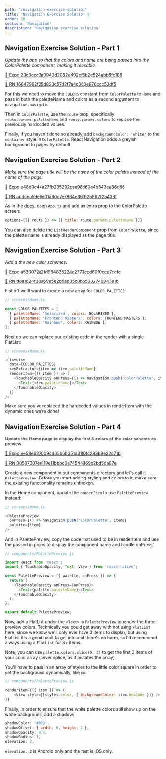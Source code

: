 ```yaml
---
path: '/navigation-exercise-solution'
title: 'Navigation Exercise Solution 👀'
order: 20
section: 'Navigation'
description: 'Navigation exercise solution'
---
```


## Navigation Exercise Solution - Part 1

_Update the app so that the colors and name are being passed into the ColorPalette component, making it reusable._

[🔗 Expo 23c9ccc3a0943d2082e402cf5b2e524abb5fc186](https://github.com/kadikraman/AwesomeProjectExpo/commit/23c9ccc3a0943d2082e402cf5b2e524abb5fc186)

[🔗 RN 16847962f25d823c57d2f7a4c060e976ccc53df5](https://github.com/kadikraman/AwesomeProjectRN/commit/16847962f25d823c57d2f7a4c060e976ccc53df5)

For this we need to move the `COLORS` constant from `ColorPalette` to `Home` and pass in both the paletteName and colors as a second argument to `navigation.navigate`.

Then in `ColorPalette`, use the `route` prop, specifically `route.params.paletteName` and `route.params.colors` to replace the previously hardcoded values.

Finally, if you haven't done so already, add `backgroundColor: 'white'` to the `container` style in `ColorPalette`. React Navigation adds a greyish background to pages by default.

## Navigation Exercise Solution - Part 2

_Make sure the page title will be the name of the color palette instead of the name of the page._

[🔗 Expo e48d0c44a27fb335292caa98d60a4b543ea86d66](https://github.com/kadikraman/AwesomeProjectExpo/commit/e48d0c44a27fb335292caa98d60a4b543ea86d66)

[🔗 RN addcea59e9e01a60c7e7864e36f925962f25433f](https://github.com/kadikraman/AwesomeProjectRN/commit/addcea59e9e01a60c7e7864e36f925962f25433f)

As in the [docs](https://reactnavigation.org/docs/headers#using-params-in-the-title), open `App.js` and add an extra prop to the ColorPalette screen:

```js
options={({ route }) => ({ title: route.params.paletteName })}
```

You can also delete the `ListHeaderComponent` prop from `ColorPalette`, since the palette name is already displayed as the page title.

## Navigation Exercise Solution - Part 3

_Add a the new color schemes._

[🔗 Expo a530072a2fd96483522ae2773ecd60f0ccd7ccfc](https://github.com/kadikraman/AwesomeProjectExpo/commit/a530072a2fd96483522ae2773ecd60f0ccd7ccfc)

[🔗 RN d8a1624f38969e5e2b5a635c0b65032749943e1b](https://github.com/kadikraman/AwesomeProjectRN/commit/d8a1624f38969e5e2b5a635c0b65032749943e1b)

Fist off we'll want to create a new array for `COLOR_PALETTES`:

```js
// screens/Home.js

const COLOR_PALETTES = [
  { paletteName: 'Solarized', colors: SOLARIZED },
  { paletteName: 'Frontend Masters', colors: FRONTEND_MASTERS },
  { paletteName: 'Rainbow', colors: RAINBOW },
];
```

Next up we can replace our existing code in the render with a single FlatList:

```js
// screens/Home.js

<FlatList
  data={COLOR_PALETTES}
  keyExtractor={item => item.paletteName}
  renderItem={({ item }) => (
    <TouchableOpacity onPress={() => navigation.push('ColorPalette', item)}>
      <Text>{item.paletteName}</Text>
    </TouchableOpacity>
  )}
/>
```

Make sure you've replaced the hardcoded values in renderItem with the dynamic ones we're done!

## Navigation Exercise Solution - Part 4

Update the Home page to display the first 5 colors of the color scheme as preview

[🔗 Expo ee58e627009cd65b6b351d31f0fc283b9e22c71b](https://github.com/kadikraman/AwesomeProjectExpo/commit/ee58e627009cd65b6b351d31f0fc283b9e22c71b)

[🔗 RN 00587307ee119e11bbbc0a74544969c2bd5da87e](https://github.com/kadikraman/AwesomeProjectRN/commit/00587307ee119e11bbbc0a74544969c2bd5da87e)

Create a new component in out components directory and let's call it `PalettePreview`. Before you start adding styling and colors to it, make sure the existing functionality remains unbroken.

In the Home component, update the `renderItem` to use `PalettePreview` instead:

```js
// screens/Home.js

<PalettePreview
  onPress={() => navigation.push('ColorPalette', item)}
  palette={item}
/>
```

And in PalettePreview, copy the code that used to be in renderItem and use the passed in props to display the component name and handle onPress"

```js
// components/PalettePreview.js

import React from 'react';
import { TouchableOpacity, Text, View } from 'react-native';

const PalettePreview = ({ palette, onPress }) => {
  return (
    <TouchableOpacity onPress={onPress}>
      <Text>{palette.paletteName}</Text>
    </TouchableOpacity>
  );
};

export default PalettePreview;
```

Now, add a FlatList under the `<Text>` in `PalettePreview` to render the three preview colors. Technically you could get away with not using `FlatList` here, since we know we'll only ever have 3 items to display, but using FlatList it's a good habit to get into and there's no harm, so I'd recommend always using a `FlatList` for 3+ items.

Note, you can use `palette.colors.slice(0, 3)` to get the first 3 items of your color array (never splice, as it mutates the array).

You'll have to pass in an array of styles to the little color square in order to set the background dynamically, like so:

```js
// components/PalettePreview.js

renderItem={({ item }) => (
    <View style={[styles.color, { backgroundColor: item.hexCode }]} />
)}
```

Finally, in order to ensure that the white palette colors still show up on the white background, add a shadow:

```js
shadowColor: '#000',
shadowOffset: { width: 0, height: 1 },
shadowOpacity: 0.3,
shadowRadius: 1,
elevation: 2,
```

`elevation: 2` is Android only and the rest is iOS only.
